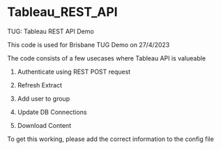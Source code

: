 # Tableau_REST_API
TUG: Tableau REST API Demo

This code is used for Brisbane TUG Demo on 27/4/2023

The code consists of a few usecases where Tableau API is valueable

1. Authenticate using REST POST request

2. Refresh Extract

3. Add user to group

4. Update DB Connections

5. Download Content

To get this working, please add the correct information to the config file
